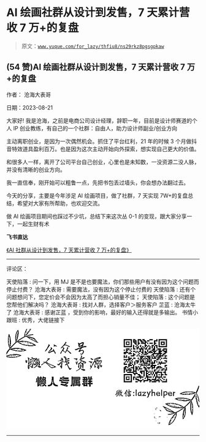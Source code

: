 # AI 绘画社群从设计到发售，7 天累计营收 7 万+的复盘

> 原文：[`www.yuque.com/for_lazy/thfiu8/ns29rkz8pgsgpkaw`](https://www.yuque.com/for_lazy/thfiu8/ns29rkz8pgsgpkaw)

## (54 赞)AI 绘画社群从设计到发售，7 天累计营收 7 万+的复盘

作者： 沧海大表哥

日期：2023-08-21

大家好! 我是沧海，之前是电商公司设计经理，辞职一年，目前是设计师赛道的个人 IP 创业教练，有自己的一个社群：自由人，助力设计师副业/创业方向

主动离职创业，是因为一次偶然机会。抓住了平台红利，21 年的时候 3 个月做抖音特效道具盈利百万。也是因为这次主动开始向外探索，想实现自己更大的价值。

和很多人一样，离开了公司平台自己创业，心里也是未知数，一没资源二没人脉，并没有清晰的创业方向。

我一直信奉，刚开始可以粗鲁一点，先把书包丢过墙头，你会想办法翻过去。

今天的分享，主要是今年涉足 AI 绘画项目，做了社群，7 天实现 7W+的复盘总结，希望对大家有所帮助，也欢迎交流。

做 AI 绘画项目期间也踩过不少坑，总结下来这次丛 0-1 的变现，跟大家分享一下，一起生财有术

**飞书直达**

[《AI 社群从设计到发售，7 天累计营收 7 万+的复盘》](https://gmvlvqwibh.feishu.cn/docx/TgLQd1akzop6RnxYKWicblrkntc?from=from_copylink)

* * *

评论区：

天使陷落 : 问一下，用 MJ 是不是也要魔法，你们那些用户有没有因为这个问题而停止付费？
沧海大表哥 : 需要魔法，没有因为这个停止付费的
天使陷落 : 还有个问题想问下，您定价会不会因为太高了而担心销量不佳；
天使陷落 : 这个问题是您帮他们解决吗？
沧海大表哥 : 找对人群，选择客户＞服务客户
芷蓝 : 沧海太牛了
沧海大表哥 : 感谢芷蓝 ，受到你的影响，最好的输入还得就是多输出。
书情小跟班 : 优秀，大佬链接下

![](img/1c37d505930596d12a88ab23e11aa07a.png)

* * *